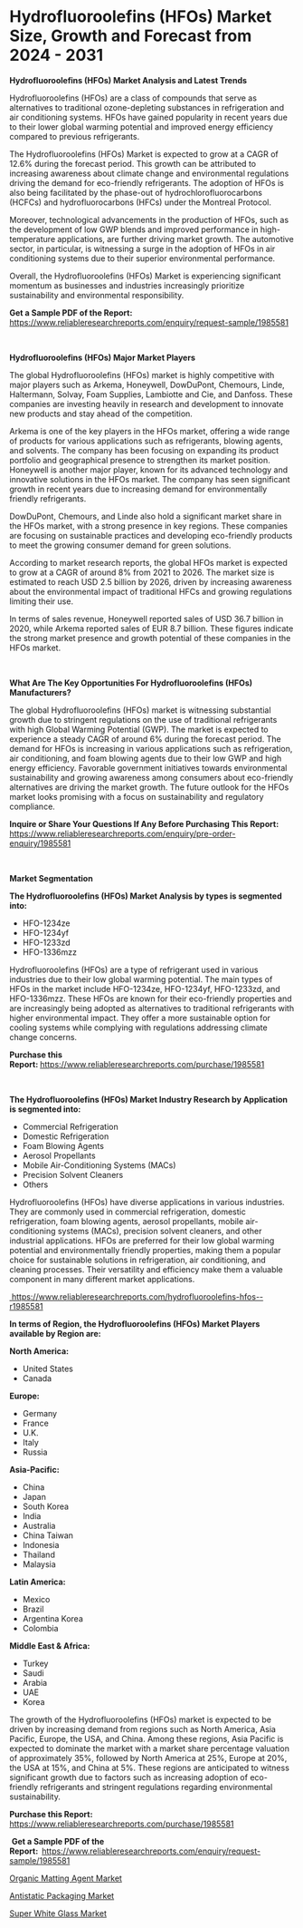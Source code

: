 <p><h1>Hydrofluoroolefins (HFOs) Market Size, Growth and Forecast from 2024 - 2031</h1></p><p><strong>Hydrofluoroolefins (HFOs) Market Analysis and Latest Trends</strong></p>
<p><p>Hydrofluoroolefins (HFOs) are a class of compounds that serve as alternatives to traditional ozone-depleting substances in refrigeration and air conditioning systems. HFOs have gained popularity in recent years due to their lower global warming potential and improved energy efficiency compared to previous refrigerants.</p><p>The Hydrofluoroolefins (HFOs) Market is expected to grow at a CAGR of 12.6% during the forecast period. This growth can be attributed to increasing awareness about climate change and environmental regulations driving the demand for eco-friendly refrigerants. The adoption of HFOs is also being facilitated by the phase-out of hydrochlorofluorocarbons (HCFCs) and hydrofluorocarbons (HFCs) under the Montreal Protocol.</p><p>Moreover, technological advancements in the production of HFOs, such as the development of low GWP blends and improved performance in high-temperature applications, are further driving market growth. The automotive sector, in particular, is witnessing a surge in the adoption of HFOs in air conditioning systems due to their superior environmental performance.</p><p>Overall, the Hydrofluoroolefins (HFOs) Market is experiencing significant momentum as businesses and industries increasingly prioritize sustainability and environmental responsibility.</p></p>
<p><strong>Get a Sample PDF of the Report:&nbsp;</strong> <a href="https://www.reliableresearchreports.com/enquiry/request-sample/1985581">https://www.reliableresearchreports.com/enquiry/request-sample/1985581</a></p>
<p>&nbsp;</p>
<p><strong>Hydrofluoroolefins (HFOs) Major Market Players</strong></p>
<p><p>The global Hydrofluoroolefins (HFOs) market is highly competitive with major players such as Arkema, Honeywell, DowDuPont, Chemours, Linde, Haltermann, Solvay, Foam Supplies, Lambiotte and Cie, and Danfoss. These companies are investing heavily in research and development to innovate new products and stay ahead of the competition.</p><p>Arkema is one of the key players in the HFOs market, offering a wide range of products for various applications such as refrigerants, blowing agents, and solvents. The company has been focusing on expanding its product portfolio and geographical presence to strengthen its market position. Honeywell is another major player, known for its advanced technology and innovative solutions in the HFOs market. The company has seen significant growth in recent years due to increasing demand for environmentally friendly refrigerants.</p><p>DowDuPont, Chemours, and Linde also hold a significant market share in the HFOs market, with a strong presence in key regions. These companies are focusing on sustainable practices and developing eco-friendly products to meet the growing consumer demand for green solutions.</p><p>According to market research reports, the global HFOs market is expected to grow at a CAGR of around 8% from 2021 to 2026. The market size is estimated to reach USD 2.5 billion by 2026, driven by increasing awareness about the environmental impact of traditional HFCs and growing regulations limiting their use.</p><p>In terms of sales revenue, Honeywell reported sales of USD 36.7 billion in 2020, while Arkema reported sales of EUR 8.7 billion. These figures indicate the strong market presence and growth potential of these companies in the HFOs market.</p></p>
<p>&nbsp;</p>
<p><strong>What Are The Key Opportunities For Hydrofluoroolefins (HFOs) Manufacturers?</strong></p>
<p><p>The global Hydrofluoroolefins (HFOs) market is witnessing substantial growth due to stringent regulations on the use of traditional refrigerants with high Global Warming Potential (GWP). The market is expected to experience a steady CAGR of around 6% during the forecast period. The demand for HFOs is increasing in various applications such as refrigeration, air conditioning, and foam blowing agents due to their low GWP and high energy efficiency. Favorable government initiatives towards environmental sustainability and growing awareness among consumers about eco-friendly alternatives are driving the market growth. The future outlook for the HFOs market looks promising with a focus on sustainability and regulatory compliance.</p></p>
<p><strong>Inquire or Share Your Questions If Any Before Purchasing This Report:</strong> <a href="https://www.reliableresearchreports.com/enquiry/pre-order-enquiry/1985581">https://www.reliableresearchreports.com/enquiry/pre-order-enquiry/1985581</a></p>
<p>&nbsp;</p>
<p><strong>Market Segmentation</strong></p>
<p><strong>The Hydrofluoroolefins (HFOs) Market Analysis by types is segmented into:</strong></p>
<p><ul><li>HFO-1234ze</li><li>HFO-1234yf</li><li>HFO-1233zd</li><li>HFO-1336mzz</li></ul></p>
<p><p>Hydrofluoroolefins (HFOs) are a type of refrigerant used in various industries due to their low global warming potential. The main types of HFOs in the market include HFO-1234ze, HFO-1234yf, HFO-1233zd, and HFO-1336mzz. These HFOs are known for their eco-friendly properties and are increasingly being adopted as alternatives to traditional refrigerants with higher environmental impact. They offer a more sustainable option for cooling systems while complying with regulations addressing climate change concerns.</p></p>
<p><strong>Purchase this Report:&nbsp;</strong><a href="https://www.reliableresearchreports.com/purchase/1985581">https://www.reliableresearchreports.com/purchase/1985581</a></p>
<p>&nbsp;</p>
<p><strong>The Hydrofluoroolefins (HFOs) Market Industry Research by Application is segmented into:</strong></p>
<p><ul><li>Commercial Refrigeration</li><li>Domestic Refrigeration</li><li>Foam Blowing Agents</li><li>Aerosol Propellants</li><li>Mobile Air-Conditioning Systems (MACs)</li><li>Precision Solvent Cleaners</li><li>Others</li></ul></p>
<p><p>Hydrofluoroolefins (HFOs) have diverse applications in various industries. They are commonly used in commercial refrigeration, domestic refrigeration, foam blowing agents, aerosol propellants, mobile air-conditioning systems (MACs), precision solvent cleaners, and other industrial applications. HFOs are preferred for their low global warming potential and environmentally friendly properties, making them a popular choice for sustainable solutions in refrigeration, air conditioning, and cleaning processes. Their versatility and efficiency make them a valuable component in many different market applications.</p></p>
<p><a href="https://www.reliableresearchreports.com/hydrofluoroolefins-hfos--r1985581">&nbsp;https://www.reliableresearchreports.com/hydrofluoroolefins-hfos--r1985581</a></p>
<p><strong>In terms of Region, the Hydrofluoroolefins (HFOs) Market Players available by Region are:</strong></p>
<p>
    <p> <strong> North America: </strong>
        <ul>
            <li>United States</li>
            <li>Canada</li>
        </ul>
        </p> 
    <p> <strong> Europe: </strong>
        <ul>
            <li>Germany</li>
            <li>France</li>
            <li>U.K.</li>
            <li>Italy</li>
            <li>Russia</li>
        </ul>
        </p> 
    <p> <strong> Asia-Pacific: </strong>
        <ul>
            <li>China</li>
            <li>Japan</li>
            <li>South Korea</li>
            <li>India</li>
            <li>Australia</li>
            <li>China Taiwan</li>
            <li>Indonesia</li>
            <li>Thailand</li>
            <li>Malaysia</li>
        </ul>
        </p> 
    <p> <strong> Latin America: </strong>
        <ul>
            <li>Mexico</li>
            <li>Brazil</li>
            <li>Argentina Korea</li>
            <li>Colombia</li>
        </ul>
        </p> 
    <p> <strong> Middle East & Africa: </strong>
        <ul>
            <li>Turkey</li>
            <li>Saudi</li>
            <li>Arabia</li>
            <li>UAE</li>
            <li>Korea</li>
        </ul>
    </p>
    </p>
<p><p>The growth of the Hydrofluoroolefins (HFOs) market is expected to be driven by increasing demand from regions such as North America, Asia Pacific, Europe, the USA, and China. Among these regions, Asia Pacific is expected to dominate the market with a market share percentage valuation of approximately 35%, followed by North America at 25%, Europe at 20%, the USA at 15%, and China at 5%. These regions are anticipated to witness significant growth due to factors such as increasing adoption of eco-friendly refrigerants and stringent regulations regarding environmental sustainability.</p></p>
<p><strong>Purchase this Report: </strong><a href="https://www.reliableresearchreports.com/purchase/1985581">https://www.reliableresearchreports.com/purchase/1985581</a></p>
<p>&nbsp;<strong>Get a Sample PDF of the Report:&nbsp;&nbsp;</strong><a href="https://www.reliableresearchreports.com/enquiry/request-sample/1985581">https://www.reliableresearchreports.com/enquiry/request-sample/1985581</a></p>
<p><strong></strong></p>
<p><p><a href="https://medium.com/@tiannaorton6767/organic-matting-agent-market-outlook-and-forecast-from-2024-to-2031-120ab9dcd84e">Organic Matting Agent Market</a></p><p><a href="https://medium.com/@jewelmohr52/global-antistatic-packaging-market-focus-on-application-end-use-industry-type-equipment-and-ba454d89e362">Antistatic Packaging Market</a></p><p><a href="https://medium.com/@fredyconn_73380/insights-into-the-super-white-glass-market-market-players-market-size-geographical-regions-and-7901d68306e7">Super White Glass Market</a></p></p>